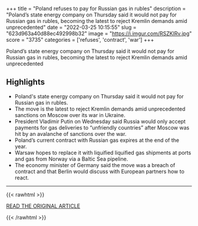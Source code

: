 +++
title = "Poland refuses to pay for Russian gas in rubles"
description = "Poland’s state energy company on Thursday said it would not pay for Russian gas in rubles, becoming the latest to reject Kremlin demands amid unprecedented"
date = "2022-03-25 10:15:55"
slug = "623d963a40d88ec492998b32"
image = "https://i.imgur.com/RSZKlRv.jpg"
score = "3735"
categories = ['refuses', 'contract', 'war']
+++

Poland’s state energy company on Thursday said it would not pay for Russian gas in rubles, becoming the latest to reject Kremlin demands amid unprecedented

## Highlights

- Poland's state energy company on Thursday said it would not pay for Russian gas in rubles.
- The move is the latest to reject Kremlin demands amid unprecedented sanctions on Moscow over its war in Ukraine.
- President Vladimir Putin on Wednesday said Russia would only accept payments for gas deliveries to “unfriendly countries” after Moscow was hit by an avalanche of sanctions over the war.
- Poland’s current contract with Russian gas expires at the end of the year.
- Warsaw hopes to replace it with liquified liquified gas shipments at ports and gas from Norway via a Baltic Sea pipeline.
- The economy minister of Germany said the move was a breach of contract and that Berlin would discuss with European partners how to react.

---

{{< rawhtml >}}
  <p class="article-category">
    <a target="_blank" href="https://english.alarabiya.net/business/energy/2022/03/24/Poland-refuses-to-pay-for-Russian-gas-in-rubles-">READ THE ORIGINAL ARTICLE</a>
  </p>
{{< /rawhtml >}}

